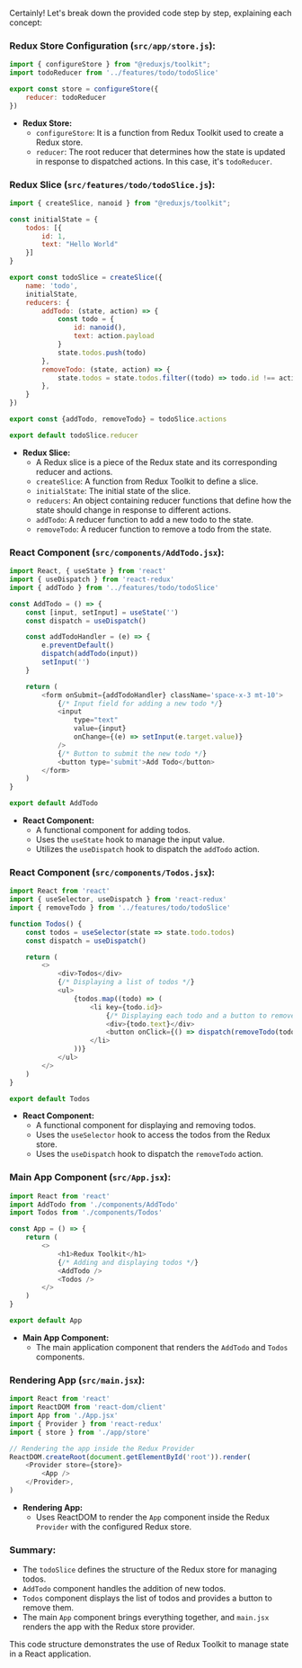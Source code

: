 Certainly! Let's break down the provided code step by step, explaining each concept:

### Redux Store Configuration (`src/app/store.js`):

```javascript
import { configureStore } from "@reduxjs/toolkit";
import todoReducer from '../features/todo/todoSlice'

export const store = configureStore({
    reducer: todoReducer
})
```

- **Redux Store:**
  - `configureStore`: It is a function from Redux Toolkit used to create a Redux store.
  - `reducer`: The root reducer that determines how the state is updated in response to dispatched actions. In this case, it's `todoReducer`.

### Redux Slice (`src/features/todo/todoSlice.js`):

```javascript
import { createSlice, nanoid } from "@reduxjs/toolkit";

const initialState = {
    todos: [{
        id: 1,
        text: "Hello World"
    }]
}

export const todoSlice = createSlice({
    name: 'todo',
    initialState,
    reducers: {
        addTodo: (state, action) => {
            const todo = {
                id: nanoid(),
                text: action.payload
            }
            state.todos.push(todo)
        },
        removeTodo: (state, action) => {
            state.todos = state.todos.filter((todo) => todo.id !== action.payload)
        },
    }
})

export const {addTodo, removeTodo} = todoSlice.actions

export default todoSlice.reducer
```

- **Redux Slice:**
  - A Redux slice is a piece of the Redux state and its corresponding reducer and actions.
  - `createSlice`: A function from Redux Toolkit to define a slice.
  - `initialState`: The initial state of the slice.
  - `reducers`: An object containing reducer functions that define how the state should change in response to different actions.
  - `addTodo`: A reducer function to add a new todo to the state.
  - `removeTodo`: A reducer function to remove a todo from the state.

### React Component (`src/components/AddTodo.jsx`):

```javascript
import React, { useState } from 'react'
import { useDispatch } from 'react-redux'
import { addTodo } from '../features/todo/todoSlice'

const AddTodo = () => {
    const [input, setInput] = useState('')
    const dispatch = useDispatch()

    const addTodoHandler = (e) => {
        e.preventDefault()
        dispatch(addTodo(input))
        setInput('')
    }

    return (
        <form onSubmit={addTodoHandler} className='space-x-3 mt-10'>
            {/* Input field for adding a new todo */}
            <input 
                type="text"
                value={input}
                onChange={(e) => setInput(e.target.value)}
            />
            {/* Button to submit the new todo */}
            <button type='submit'>Add Todo</button>
        </form>
    )
}

export default AddTodo
```

- **React Component:**
  - A functional component for adding todos.
  - Uses the `useState` hook to manage the input value.
  - Utilizes the `useDispatch` hook to dispatch the `addTodo` action.

### React Component (`src/components/Todos.jsx`):

```javascript
import React from 'react'
import { useSelector, useDispatch } from 'react-redux'
import { removeTodo } from '../features/todo/todoSlice'

function Todos() {
    const todos = useSelector(state => state.todo.todos)
    const dispatch = useDispatch()

    return (
        <>
            <div>Todos</div>
            {/* Displaying a list of todos */}
            <ul>
                {todos.map((todo) => (
                    <li key={todo.id}>
                        {/* Displaying each todo and a button to remove it */}
                        <div>{todo.text}</div>
                        <button onClick={() => dispatch(removeTodo(todo.id))}>Remove</button>
                    </li>
                ))}
            </ul>
        </>
    )
}

export default Todos
```

- **React Component:**
  - A functional component for displaying and removing todos.
  - Uses the `useSelector` hook to access the todos from the Redux store.
  - Uses the `useDispatch` hook to dispatch the `removeTodo` action.

### Main App Component (`src/App.jsx`):

```javascript
import React from 'react'
import AddTodo from './components/AddTodo'
import Todos from './components/Todos'

const App = () => {
    return (
        <>
            <h1>Redux Toolkit</h1>
            {/* Adding and displaying todos */}
            <AddTodo />
            <Todos />
        </>
    )
}

export default App
```

- **Main App Component:**
  - The main application component that renders the `AddTodo` and `Todos` components.

### Rendering App (`src/main.jsx`):

```javascript
import React from 'react'
import ReactDOM from 'react-dom/client'
import App from './App.jsx'
import { Provider } from 'react-redux'
import { store } from './app/store'

// Rendering the app inside the Redux Provider
ReactDOM.createRoot(document.getElementById('root')).render(
    <Provider store={store}>
        <App />
    </Provider>,
)
```

- **Rendering App:**
  - Uses ReactDOM to render the `App` component inside the Redux `Provider` with the configured Redux store.

### Summary:

- The `todoSlice` defines the structure of the Redux store for managing todos.
- `AddTodo` component handles the addition of new todos.
- `Todos` component displays the list of todos and provides a button to remove them.
- The main `App` component brings everything together, and `main.jsx` renders the app with the Redux store provider.

This code structure demonstrates the use of Redux Toolkit to manage state in a React application.